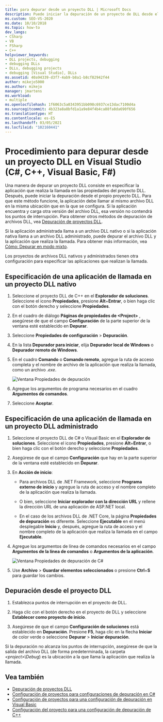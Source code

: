 ```yaml
---
title: para depurar desde un proyecto DLL | Microsoft Docs
description: Puede iniciar la depuración de un proyecto de DLL desde el propio proyecto, especificando la aplicación que realiza la llamada en las propiedades del proyecto. Consulta este artículo para obtener más información.
ms.custom: SEO-VS-2020
ms.date: 10/10/2018
ms.topic: how-to
dev_langs:
- CSharp
- VB
- FSharp
- C++
helpviewer_keywords:
- DLL projects, debugging
- debugging DLLs
- DLLs, debugging projects
- debugging [Visual Studio], DLLs
ms.assetid: 40a94339-d3f7-4ab9-b8a1-b8cf82942f44
author: mikejo5000
ms.author: mikejo
manager: jmartens
ms.workload:
- multiple
ms.openlocfilehash: 1f6063c5a0343951bb098c6937ce13dac7100d4a
ms.sourcegitcommit: 4b323a8a8bfd1a1a9e84f4b4ca88fa8da690f656
ms.translationtype: HT
ms.contentlocale: es-ES
ms.lasthandoff: 03/05/2021
ms.locfileid: "102160441"
---
```

# <a name="how-to-debug-from-a-dll-project-in-visual-studio-c-c-visual-basic-f"></a>Procedimiento para depurar desde un proyecto DLL en Visual Studio (C#, C++, Visual Basic, F#)

Una manera de depurar un proyecto DLL consiste en especificar la aplicación que realiza la llamada en las propiedades del proyecto DLL. Después, puede iniciar la depuración desde el propio proyecto DLL. Para que este método funcione, la aplicación debe llamar al mismo archivo DLL en la misma ubicación que en la que se configura. Si la aplicación encuentra y carga otra versión del archivo DLL, esa versión no contendrá los puntos de interrupción. Para obtener otros métodos de depuración de archivos DLL, vea [Depuración de proyectos DLL](../debugger/debugging-dll-projects.md).

Si la aplicación administrada llama a un archivo DLL nativo o si la aplicación nativa llama a un archivo DLL administrado, puede depurar el archivo DLL y la aplicación que realiza la llamada. Para obtener más información, vea [Cómo: Depurar en modo mixto](../debugger/how-to-debug-in-mixed-mode.md).

Los proyectos de archivos DLL nativos y administrados tienen otra configuración para especificar las aplicaciones que realizan la llamada.

## <a name="specify-a-calling-app-in-a-native-dll-project"></a>Especificación de una aplicación de llamada en un proyecto DLL nativo

1. Seleccione el proyecto DLL de C++ en el **Explorador de soluciones**. Seleccione el icono **Propiedades**, presione **Alt**+**Entrar**, o bien haga clic con el botón derecho y seleccione **Propiedades**.

1. En el cuadro de diálogo **Páginas de propiedades de \<Project>** , asegúrese de que el campo **Configuración** de la parte superior de la ventana esté establecido en **Depurar**.

1. Seleccione **Propiedades de configuración** > **Depuración**.

1. En la lista **Depurador para iniciar**, elija **Depurador local de Windows** o  **Depurador remoto de Windows**.

1. En el cuadro **Comando** o **Comando remoto**, agregue la ruta de acceso completa y el nombre de archivo de la aplicación que realiza la llamada, como un archivo *.exe*.

   ![Ventana Propiedades de depuración](../debugger/media/dbg-debugging-properties-dll.png "Ventana Propiedades de depuración")

1. Agregue los argumentos de programa necesarios en el cuadro **Argumentos de comandos**.

1. Seleccione **Aceptar**.

## <a name="specify-a-calling-app-in-a-managed-dll-project"></a>Especificación de una aplicación de llamada en un proyecto DLL administrado

1. Seleccione el proyecto DLL de C# o Visual Basic en el **Explorador de soluciones**. Seleccione el icono **Propiedades**, presione **Alt**+**Entrar**, o bien haga clic con el botón derecho y seleccione **Propiedades**.

1. Asegúrese de que el campo **Configuración** que hay en la parte superior de la ventana esté establecido en **Depurar**.

1. En **Acción de inicio**:

   - Para archivos DLL de .NET Framework, seleccione **Programa externo de inicio** y agregue la ruta de acceso y el nombre completo de la aplicación que realiza la llamada.

   - O bien, seleccione **Iniciar explorador con la dirección URL** y rellene la dirección URL de una aplicación de ASP.NET local.

   - En el caso de los archivos DLL de .NET Core, la página **Propiedades de depuración** es diferente. Seleccione **Ejecutable** en el menú desplegable **Inicio** y, después, agregue la ruta de acceso y el nombre completo de la aplicación que realiza la llamada en el campo **Ejecutable**.

1. Agregue los argumentos de línea de comandos necesarios en el campo **Argumentos de la línea de comandos** o **Argumentos de la aplicación**.

   ![Ventana Propiedades de depuración de C#](../debugger/media/dbg-debugging-properties-dll-csharp.png "Ventana Propiedades de depuración de C#")

1. Use **Archivo** > **Guardar elementos seleccionados** o presione **Ctrl**+**S** para guardar los cambios.

## <a name="debug-from-the-dll-project"></a>Depuración desde el proyecto DLL

1. Establezca puntos de interrupción en el proyecto de DLL.

1. Haga clic con el botón derecho en el proyecto de DLL y seleccione **Establecer como proyecto de inicio**.

1. Asegúrese de que el campo **Configuración de soluciones** está establecido en **Depuración**. Presione **F5**, haga clic en la flecha **Iniciar** de color verde o seleccione **Depurar** > **Iniciar depuración**.

Si la depuración no alcanza los puntos de interrupción, asegúrese de que la salida del archivo DLL (de forma predeterminada, la carpeta *\<project>\Debug*) es la ubicación a la que llama la aplicación que realiza la llamada.

## <a name="see-also"></a>Vea también
- [Depuración de proyectos DLL](../debugger/debugging-dll-projects.md)
- [Configuración de proyectos para configuraciones de depuración en C#](../debugger/project-settings-for-csharp-debug-configurations.md)
- [Configuración de proyectos para una configuración de depuración en Visual Basic](../debugger/project-settings-for-a-visual-basic-debug-configuration.md)
- [Configuración del proyecto para una configuración de depuración de C++](../debugger/project-settings-for-a-cpp-debug-configuration.md)
